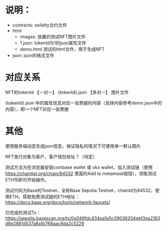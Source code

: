 # 说明：
- contracts: solidity合约文件
- html
    - images: 放置的测试NFT图片文件
    - 1.json: tokenId为1的json属性文件
    - demo.html 测试的html文件，用于生成NFT
- json: json的格式文件

# 对应关系
NFT的tokenId  【一对一】 {tokenId}.json 【多对一】 图片文件

{tokenId}.json 中的属性信息对应一张票据的内容（具体内容参考demo.json中的内容），即一个NFT对应一张票据


# 其他
使用服务端动态生成json信息，保证隐私的情况下可使用单一默认图片

NFT发行对象为客户，客户钱包地址？（待定）

测试方法为在浏览器安装coinbase wallet 或 okx wallet，加入测试链（使用 https://chainlist.org/chain/84532 里面的Add to metamask按钮），领取测试ETH币即可开始操作。

测试代码为Base的Testnet，全称Base Sepolia Testnet，chainId为84532，使用ETH。获取免费测试链的ETH地址：https://docs.base.org/docs/tools/network-faucets/

已完成的测试Tx： https://sepolia.basescan.org/tx/0x049fdc434ea1e5c39036204eef3ea2163d8e2881d537a8a1b768aac8da2c5229








